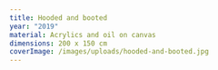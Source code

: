 ```yaml
---
title: Hooded and booted
year: "2019"
material: Acrylics and oil on canvas
dimensions: 200 x 150 cm
coverImage: /images/uploads/hooded-and-booted.jpg
---
```

